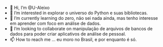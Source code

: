 - 👋 Hi, I’m @U-Aleixo
- 👀 I’m interested in explorar o universo do Python e suas bibliotecas.
- 🌱 I’m currently learning do zero, não sei nada ainda, mas tenho interesse em aprender com foco em análise de dados.
- 💞️ I’m looking to collaborate on manipulação de arquivos de bancos de dados para poder criar aplicativos de análise de pessoal.
- 📫 How to reach me ... eu moro no Brasil, e por enquanto é só.

<!---
U-Aleixo/U-Aleixo is a ✨ special ✨ repository because its `README.md` (this file) appears on your GitHub profile.
You can click the Preview link to take a look at your changes.
--->
